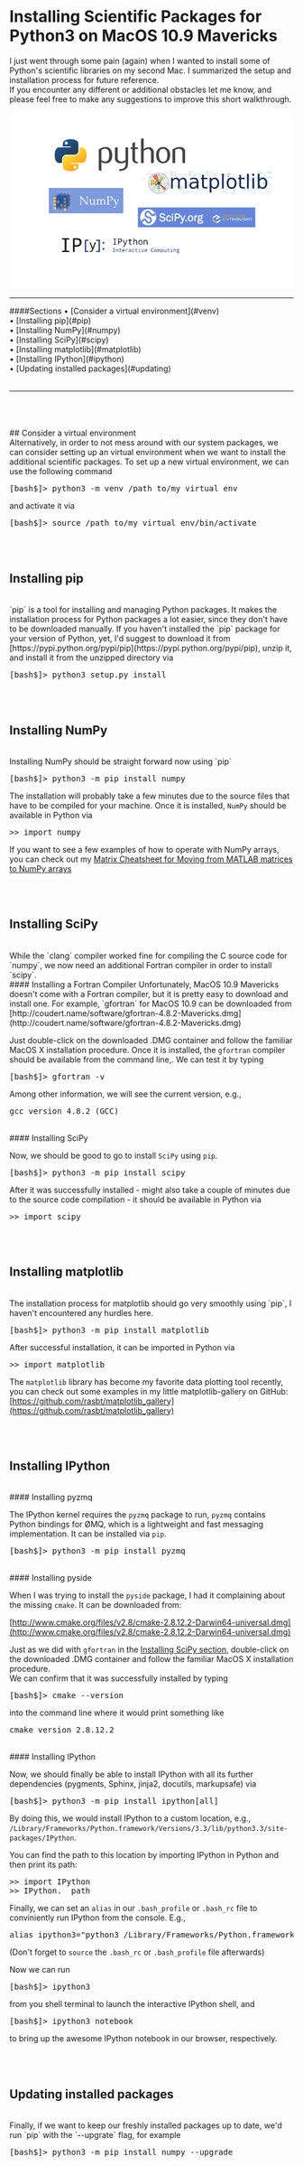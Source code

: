 # Installing Scientific Packages for Python3 on MacOS 10.9 Mavericks

I just went through some pain (again) when I wanted to install some of Python's scientific libraries on my second Mac. I summarized the setup and installation process for future reference.  
If you encounter any different or additional obstacles let me know, and please feel free to make any suggestions to improve this short walkthrough.

![](../images/python_sci_pack_ing.png)

<hr>
####Sections
&#8226; [Consider a virtual environment](#venv)<br>
&#8226; [Installing pip](#pip)<br>
&#8226; [Installing NumPy](#numpy)<br>
&#8226; [Installing SciPy](#scipy)<br>
&#8226; [Installing matplotlib](#matplotlib)<br>
&#8226; [Installing IPython](#ipython)<br>
&#8226; [Updating installed packages](#updating)<br>

<br>
<hr>
<br>
<a name="venv"></a>
<br>
<br>
## Consider a virtual environment
<br>
Alternatively, in order to not mess around with our system packages, we can consider setting up an virtual environment when we want to install the additional scientific packages.   
To set up a new virtual environment, we can use the following command

<pre>[bash$]> python3 -m venv /path_to/my_virtual_env</pre>

and activate it via

<pre>[bash$]> source /path_to/my_virtual_env/bin/activate</pre>



<a name="pip"></a>
<br>
<br>
## Installing pip
<br>
`pip` is a tool for installing and managing Python packages. It makes the installation process for Python packages a lot easier, since they don't have to be downloaded manually.  
If you haven't installed the `pip` package for your version of Python, yet, I'd suggest to download it from [https://pypi.python.org/pypi/pip](https://pypi.python.org/pypi/pip), unzip it, and install it from the unzipped directory via 
<pre>[bash$]> python3 setup.py install</pre>


<a name="numpy"></a>
<br>
<br>
## Installing NumPy
<br>
Installing NumPy should be straight forward now using `pip`

<pre>[bash$]> python3 -m pip install numpy</pre>

The installation will probably take a few minutes due to the source files that have to be compiled for your machine. Once it is installed, `NumPy` should be available in Python via

<pre>>> import numpy</pre>

If you want to see a few examples of how to operate with NumPy arrays, you can check out my [Matrix Cheatsheet for Moving from MATLAB matrices to NumPy arrays](http://sebastianraschka.com/Articles/2014_matlab_vs_numpy.html)


<a name="scipy"></a>
<br>
<br>
## Installing SciPy
<br>
While the `clang` compiler worked fine for compiling the C source code for `numpy`, we now need an additional Fortran compiler in order to install `scipy`.   

<br>
#### Installing a Fortran Compiler
Unfortunately, MacOS 10.9 Mavericks doesn't come with a Fortran compiler, but it is pretty easy to download and install one.  
For example, `gfortran` for MacOS 10.9 can be downloaded from [http://coudert.name/software/gfortran-4.8.2-Mavericks.dmg](http://coudert.name/software/gfortran-4.8.2-Mavericks.dmg)

Just double-click on the downloaded .DMG container and follow the familiar MacOS X installation procedure. Once it is installed, the `gfortran` compiler should be available from the command line,. We can test it by typing

<pre>[bash$]> gfortran -v</pre>
Among other information, we will see the current version, e.g.,   
<pre>gcc version 4.8.2 (GCC)</pre>

<br>
#### Installing SciPy

Now, we should be good to go to install `SciPy` using `pip`.  
<pre>[bash$]> python3 -m pip install scipy</pre>

After it was successfully installed - might also take a couple of minutes due to the source code compilation - it should be available in Python via  
<pre>>> import scipy</pre>


<a name="matplotlib"></a>
<br>
<br>
## Installing matplotlib
<br>
The installation process for matplotlib should go very smoothly using `pip`, I haven't encountered any hurdles here.

<pre>[bash$]> python3 -m pip install matplotlib</pre>

After successful installation, it can be imported in Python via

<pre>>> import matplotlib</pre>

The `matplotlib` library has become my favorite data plotting tool recently, you can check out some examples in my little matplotlib-gallery on GitHub: [https://github.com/rasbt/matplotlib_gallery](https://github.com/rasbt/matplotlib_gallery)


<a name="ipython"></a>
<br>
<br>
## Installing IPython

<br>
#### Installing pyzmq

The IPython kernel requires the `pyzmq` package to run, `pyzmq` contains Python bindings for ØMQ, which is a lightweight and fast messaging implementation. It can be installed via `pip`.  

<pre>[bash$]> python3 -m pip install pyzmq</pre>

<br>
#### Installing pyside

When I was trying to install the `pyside` package, I had it complaining about the missing `cmake`. It can be downloaded from:

[http://www.cmake.org/files/v2.8/cmake-2.8.12.2-Darwin64-universal.dmg](http://www.cmake.org/files/v2.8/cmake-2.8.12.2-Darwin64-universal.dmg)

Just as we did with `gfortran` in the [Installing SciPy section](#scipy), double-click on the downloaded .DMG container and follow the familiar MacOS X installation procedure.  
We can confirm that it was successfully installed by typing  
<pre>[bash$]> cmake --version</pre>
into the command line where it would print something like

<pre>cmake version 2.8.12.2</pre>


<br>
#### Installing IPython

Now, we should finally be able to install IPython with all its further dependencies (pygments, Sphinx, jinja2, docutils, markupsafe) via  

<pre>[bash$]> python3 -m pip install ipython[all]</pre>

By doing this, we would install IPython to a custom location, e.g., `/Library/Frameworks/Python.framework/Versions/3.3/lib/python3.3/site-packages/IPython`. 

You can find the path to this location by importing IPython in Python and then print its path:

<pre>>> import IPython
>> IPython.__path__</pre>

Finally, we can set an `alias` in our `.bash_profile` or `.bash_rc` file to conviniently run IPython from the console. E.g., 

<pre>alias ipython3="python3 /Library/Frameworks/Python.framework/Versions/3.3/lib/python3.3/site-packages/IPython/terminal/ipapp.py"</pre>

(Don't forget to `source` the `.bash_rc` or `.bash_profile` file afterwards)

Now we can run   

<pre>[bash$]> ipython3</pre>


from you shell terminal to launch the interactive IPython shell, and   


<pre>[bash$]> ipython3 notebook</pre>


to bring up the awesome IPython notebook in our browser, respectively.


<a name="updating"></a>
<br>
<br>

## Updating installed packages
<br>
Finally, if we want to keep our freshly installed packages up to date, we'd run `pip` with the `--upgrate` flag, for example

<pre>[bash$]> python3 -m pip install numpy --upgrade </pre>

